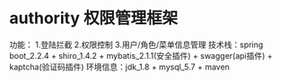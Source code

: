 # authority 权限管理框架
功能：
  1.登陆拦截
  2.权限控制
  3.用户/角色/菜单信息管理
技术栈：spring boot_2.2.4 + shiro_1.4.2 + mybatis_2.1.1(安全插件) + swagger(api插件) + kaptcha(验证码插件)
环境信息：jdk_1.8 + mysql_5.7 + maven
